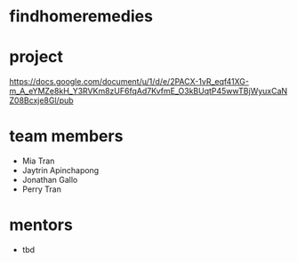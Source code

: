 # findhomeremedies

# project 
https://docs.google.com/document/u/1/d/e/2PACX-1vR_eqf41XG-m_A_eYMZe8kH_Y3RVKm8zUF6fqAd7KvfmE_O3kBUqtP45wwTBjWyuxCaNZ08Bcxje8Gl/pub

# team members
- Mia Tran
- Jaytrin Apinchapong
- Jonathan Gallo
- Perry Tran

# mentors
- tbd

